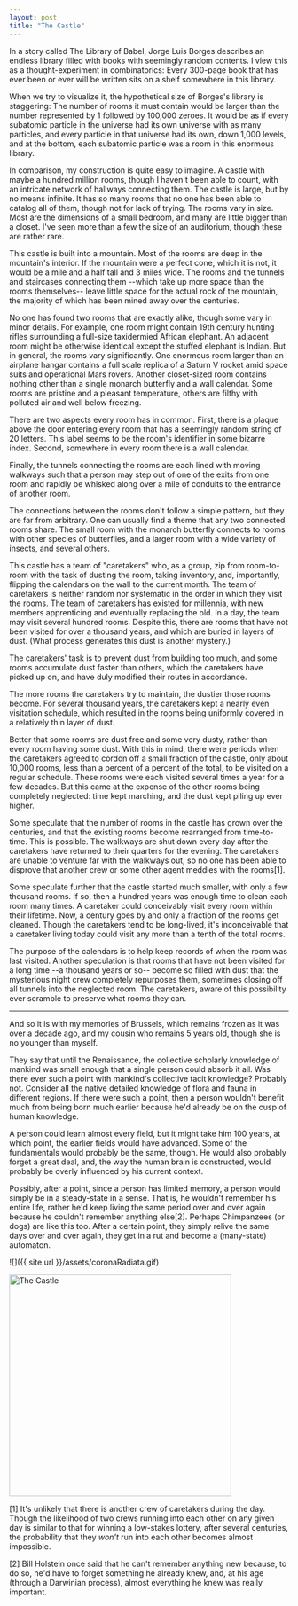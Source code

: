```yaml
---
layout: post
title: "The Castle"
---
```


In a story called The Library of Babel, Jorge Luis Borges describes an endless library filled
with books with seemingly random contents.  I view this as a thought-experiment in
combinatorics: Every 300-page book that has ever been or ever will be written sits on a shelf
somewhere in this library.

When we try to visualize it, the hypothetical size of Borges's library is staggering: The
number of rooms it must contain would be larger than the number represented by 1 followed by
100,000 zeroes.  It would be as if every subatomic particle in the universe had its own
universe with as many particles, and every particle in that universe had its own, down 1,000
levels, and at the bottom, each subatomic particle was a room in this enormous library.

In comparison, my construction is quite easy to imagine.  A castle with maybe a hundred million
rooms, though I haven't been able to count, with an intricate network of hallways connecting
them.  The castle is large, but by no means infinite.  It has so many rooms that no one has
been able to catalog all of them, though not for lack of trying.  The rooms vary in size.  Most
are the dimensions of a small bedroom, and many are little bigger than a closet.  I've seen
more than a few the size of an auditorium, though these are rather rare.

This castle is built into a mountain.  Most of the rooms are deep in the mountain's interior.
If the mountain were a perfect cone, which it is not, it would be a mile and a half tall and 3
miles wide.  The rooms and the tunnels and staircases connecting them --which take up more
space than the rooms themselves-- leave little space for the actual rock of the mountain, the
majority of which has been mined away over the centuries.

No one has found two rooms that are exactly alike, though some vary in minor details.  For
example, one room might contain 19th century hunting rifles surrounding a full-size taxidermied
African elephant.  An adjacent room might be otherwise identical except the stuffed elephant is
Indian.  But in general, the rooms vary significantly.  One enormous room larger than an
airplane hangar contains a full scale replica of a Saturn V rocket amid space suits and
operational Mars rovers.  Another closet-sized room contains nothing other than a single
monarch butterfly and a wall calendar.  Some rooms are pristine and a pleasant temperature,
others are filthy with polluted air and well below freezing.

There are two aspects every room has in common.  First, there is a plaque above the door
entering every room that has a seemingly random string of 20 letters.  This label seems to be
the room's identifier in some bizarre index.  Second, somewhere in every room there is a wall
calendar.

Finally, the tunnels connecting the rooms are each lined with moving walkways such that a
person may step out of one of the exits from one room and rapidly be whisked along over a mile
of conduits to the entrance of another room.

The connections between the rooms don't follow a simple pattern, but they are far from
arbitrary.  One can usually find a theme that any two connected rooms share.  The small room
with the monarch butterfly connects to rooms with other species of butterflies, and a larger
room with a wide variety of insects, and several others.

This castle has a team of "caretakers" who, as a group, zip from room-to-room with the task of
dusting the room, taking inventory, and, importantly, flipping the calendars on the wall to the
current month.  The team of caretakers is neither random nor systematic in the order in which
they visit the rooms.  The team of caretakers has existed for millennia, with new members
apprenticing and eventually replacing the old.  In a day, the team may visit several hundred
rooms.  Despite this, there are rooms that have not been visited for over a thousand years, and
which are buried in layers of dust.  (What process generates this dust is another mystery.)

The caretakers' task is to prevent dust from building too much, and some rooms accumulate dust
faster than others, which the caretakers have picked up on, and have duly modified their routes
in accordance.

The more rooms the caretakers try to maintain, the dustier those rooms become.  For several
thousand years, the caretakers kept a nearly even visitation schedule, which resulted in the
rooms being uniformly covered in a relatively thin layer of dust.

Better that some rooms are dust free and some very dusty, rather than every room having some
dust.  With this in mind, there were periods when the caretakers agreed to cordon off a small
fraction of the castle, only about 10,000 rooms, less than a percent of a percent of the total,
to be visited on a regular schedule.  These rooms were each visited several times a year for a
few decades.  But this came at the expense of the other rooms being completely neglected: time
kept marching, and the dust kept piling up ever higher.

Some speculate that the number of rooms in the castle has grown over the centuries, and that
the existing rooms become rearranged from time-to-time.  This is possible.  The walkways are
shut down every day after the caretakers have returned to their quarters for the evening.  The
caretakers are unable to venture far with the walkways out, so no one has been able to disprove
that another crew or some other agent meddles with the rooms[1].

Some speculate further that the castle started much smaller, with only a few thousand rooms.
If so, then a hundred years was enough time to clean each room many times.  A caretaker could
conceivably visit every room within their lifetime.  Now, a century goes by and only a fraction
of the rooms get cleaned.  Though the caretakers tend to be long-lived, it's inconceivable that
a caretaker living today could visit any more than a tenth of the total rooms.

The purpose of the calendars is to help keep records of when the room was last visited.
Another speculation is that rooms that have not been visited for a long time --a thousand years
or so-- become so filled with dust that the mysterious night crew completely repurposes them,
sometimes closing off all tunnels into the neglected room.  The caretakers, aware of this
possibility ever scramble to preserve what rooms they can.

***

And so it is with my memories of Brussels, which remains frozen as it was over a decade ago,
and my cousin who remains 5 years old, though she is no younger than myself.

They say that until the Renaissance, the collective scholarly knowledge of mankind was small
enough that a single person could absorb it all.  Was there ever such a point with mankind's
collective tacit knowledge?  Probably not.  Consider all the native detailed knowledge of flora
and fauna in different regions.  If there were such a point, then a person wouldn't benefit
much from being born much earlier because he'd already be on the cusp of human knowledge.

A person could learn almost every field, but it might take him 100 years, at which point, the
earlier fields would have advanced.  Some of the fundamentals would probably be the same,
though.  He would also probably forget a great deal, and, the way the human brain is
constructed, would probably be overly influenced by his current context.

Possibly, after a point, since a person has limited memory, a person would simply be in a
steady-state in a sense.  That is, he wouldn't remember his entire life, rather he'd keep
living the same period over and over again because he couldn't remember anything else[2].  Perhaps
Chimpanzees (or dogs) are like this too.  After a certain point, they simply relive the same
days over and over again, they get in a rut and become a (many-state) automaton.

![]({{ site.url }}/assets/coronaRadiata.gif)

<img src="{{ site.url }}/assets/coronaRadiata.gif" title="The Castle" width="400"/>

[1] It's unlikely that there is another crew of caretakers during the day.  Though the likelihood
of two crews running into each other on any given day is similar to that for winning a
low-stakes lottery, after several centuries, the probability that they *won't* run into each
other becomes almost impossible.

[2] Bill Holstein once said that he can't remember anything new because, to do so, he'd have to
forget something he already knew, and, at his age (through a Darwinian process), almost
everything he knew was really important.
